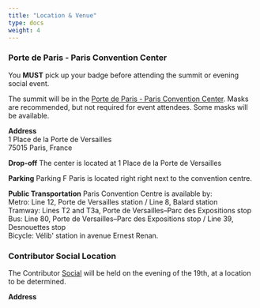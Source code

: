 ```yaml
---
title: "Location & Venue"
type: docs
weight: 4
---
```



### Porte de Paris - Paris Convention Center

You **MUST** pick up your badge before attending the summit or evening social event.

The summit will be in the <a href="https://www.viparis.com/en/our-venues/paris-convention-centre-en/access" rel="noopener noreferrer" target="_blank">Porte de Paris - Paris Convention Center</a>. Masks are recommended, but not required for event attendees.  Some masks will be available.

**Address**<br>
1 Place de la Porte de Versailles<br>
75015 Paris, France<br>

**Drop-off**
The center is located at 1 Place de la Porte de Versailles

**Parking**
Parking F Paris is located right right next to the convention centre.

**Public Transportation**
Paris Convention Centre is available by: <br>
Metro: Line 12, Porte de Versailles station / Line 8, Balard station<br>
Tramway: Lines T2 and T3a, Porte de Versailles–Parc des Expositions stop<br>
Bus: Line 80, Porte de Versailles–Parc des Expositions stop / Line 39, Desnouettes stop<br>
Bicycle: Vélib' station in avenue Ernest Renan. <br>

### Contributor Social Location

The Contributor [Social] will be held on the evening of the 19th, at a location to be determined.

**Address**<br>

[Social]: /events/2023/kcsna/social/

